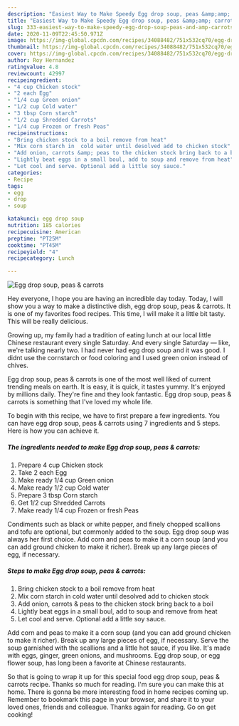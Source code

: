 ```yaml
---
description: "Easiest Way to Make Speedy Egg drop soup, peas &amp;amp; carrots"
title: "Easiest Way to Make Speedy Egg drop soup, peas &amp;amp; carrots"
slug: 333-easiest-way-to-make-speedy-egg-drop-soup-peas-and-amp-carrots
date: 2020-11-09T22:45:50.971Z
image: https://img-global.cpcdn.com/recipes/34088482/751x532cq70/egg-drop-soup-peas-carrots-recipe-main-photo.jpg
thumbnail: https://img-global.cpcdn.com/recipes/34088482/751x532cq70/egg-drop-soup-peas-carrots-recipe-main-photo.jpg
cover: https://img-global.cpcdn.com/recipes/34088482/751x532cq70/egg-drop-soup-peas-carrots-recipe-main-photo.jpg
author: Roy Hernandez
ratingvalue: 4.8
reviewcount: 42997
recipeingredient:
- "4 cup Chicken stock"
- "2 each Egg"
- "1/4 cup Green onion"
- "1/2 cup Cold water"
- "3 tbsp Corn starch"
- "1/2 cup Shredded Carrots"
- "1/4 cup Frozen or fresh Peas"
recipeinstructions:
- "Bring chicken stock to a boil remove from heat"
- "Mix corn starch in  cold water until desolved add to chicken stock"
- "Add onion, carrots &amp; peas to the chicken stock bring back to a boil"
- "Lightly beat eggs in a small boul, add to soup and remove from heat"
- "Let cool and serve. Optional add a little soy sauce."
categories:
- Recipe
tags:
- egg
- drop
- soup

katakunci: egg drop soup 
nutrition: 185 calories
recipecuisine: American
preptime: "PT25M"
cooktime: "PT45M"
recipeyield: "4"
recipecategory: Lunch

---
```



![Egg drop soup, peas &amp; carrots](https://img-global.cpcdn.com/recipes/34088482/751x532cq70/egg-drop-soup-peas-carrots-recipe-main-photo.jpg)

Hey everyone, I hope you are having an incredible day today. Today, I will show you a way to make a distinctive dish, egg drop soup, peas &amp; carrots. It is one of my favorites food recipes. This time, I will make it a little bit tasty. This will be really delicious.

Growing up, my family had a tradition of eating lunch at our local little Chinese restaurant every single Saturday. And every single Saturday — like, we&#39;re talking nearly two. I had never had egg drop soup and it was good. I didnt use the cornstarch or food coloring and I used green onion instead of chives.

Egg drop soup, peas &amp; carrots is one of the most well liked of current trending meals on earth. It is easy, it is quick, it tastes yummy. It's enjoyed by millions daily. They're fine and they look fantastic. Egg drop soup, peas &amp; carrots is something that I've loved my whole life.


To begin with this recipe, we have to first prepare a few ingredients. You can have egg drop soup, peas &amp; carrots using 7 ingredients and 5 steps. Here is how you can achieve it.

<!--inarticleads1-->

##### The ingredients needed to make Egg drop soup, peas &amp; carrots:

1. Prepare 4 cup Chicken stock
1. Take 2 each Egg
1. Make ready 1/4 cup Green onion
1. Make ready 1/2 cup Cold water
1. Prepare 3 tbsp Corn starch
1. Get 1/2 cup Shredded Carrots
1. Make ready 1/4 cup Frozen or fresh Peas


Condiments such as black or white pepper, and finely chopped scallions and tofu are optional, but commonly added to the soup. Egg drop soup was always her first choice. Add corn and peas to make it a corn soup (and you can add ground chicken to make it richer). Break up any large pieces of egg, if necessary. 

<!--inarticleads2-->

##### Steps to make Egg drop soup, peas &amp; carrots:

1. Bring chicken stock to a boil remove from heat
1. Mix corn starch in  cold water until desolved add to chicken stock
1. Add onion, carrots &amp; peas to the chicken stock bring back to a boil
1. Lightly beat eggs in a small boul, add to soup and remove from heat
1. Let cool and serve. Optional add a little soy sauce.


Add corn and peas to make it a corn soup (and you can add ground chicken to make it richer). Break up any large pieces of egg, if necessary. Serve the soup garnished with the scallions and a little hot sauce, if you like. It&#39;s made with eggs, ginger, green onions, and mushrooms. Egg drop soup, or egg flower soup, has long been a favorite at Chinese restaurants. 

So that is going to wrap it up for this special food egg drop soup, peas &amp; carrots recipe. Thanks so much for reading. I'm sure you can make this at home. There is gonna be more interesting food in home recipes coming up. Remember to bookmark this page in your browser, and share it to your loved ones, friends and colleague. Thanks again for reading. Go on get cooking!
